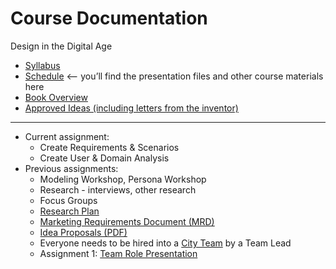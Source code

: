 # Course Documentation
Design in the Digital Age

- [Syllabus](syllabus.md)
- [Schedule](schedule.md) <-- you’ll find the presentation files and other course materials here
- [Book Overview](book-overview.md)
- [Approved Ideas (including letters from the inventor)](approved-ideas)

<hr>

- Current assignment:
  - Create Requirements & Scenarios
  - Create User & Domain Analysis
- Previous assignments:
  - Modeling Workshop, Persona Workshop
  - Research - interviews, other research
  - Focus Groups
  - [Research Plan](checkpoint02-research-plan/instructions.md)
  - [Marketing Requirements Document (MRD)](project01-mrd/instructions.md)
  - [Idea Proposals (PDF)](lecture04-idea-generation/criteria-design-project-ideas.pdf) 
  - Everyone needs to be hired into a [City Team](https://goo.gl/41Pebw) by a Team Lead
  - Assignment 1: [Team Role Presentation](assignment01-team-role-presentation/instructions.md)


